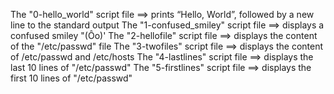 The "0-hello_world" script file ==> prints “Hello, World”, followed by a new line to the standard output
The "1-confused_smiley" script file ==> displays a confused smiley "(Ôo)'
The "2-hellofile" script file ==> displays the content of the "/etc/passwd" file
The "3-twofiles" script file ==> displays the content of /etc/passwd and /etc/hosts
The "4-lastlines" script file ==> displays the last 10 lines of "/etc/passwd"
The "5-firstlines" script file ==> displays the first 10 lines of "/etc/passwd"
